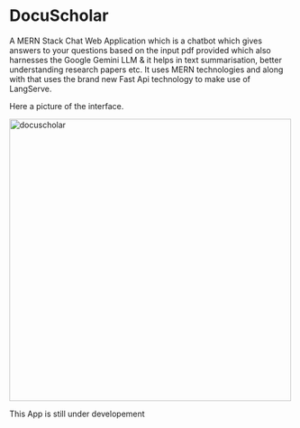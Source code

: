 # DocuScholar

A MERN Stack Chat Web Application which is a chatbot which gives answers to your questions based on
the input pdf provided which also harnesses the Google Gemini LLM & it helps in text summarisation, better understanding research papers etc. 
It uses MERN technologies and along with that uses the brand new Fast Api technology to make use of LangServe.

Here a picture of the interface.

<img width="500" alt="docuscholar" src="https://github.com/MADHURYAHAIT/DocuScholar/assets/101663118/2b5f14e1-ccb5-4488-9fe1-d23025473fd0">

This App is still under developement
